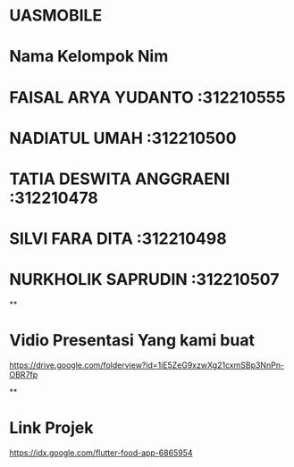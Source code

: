 # UASMOBILE

# Nama Kelompok Nim

# FAISAL ARYA YUDANTO :312210555

# NADIATUL UMAH :312210500

# TATIA DESWITA ANGGRAENI :312210478

# SILVI FARA DITA :312210498

# NURKHOLIK SAPRUDIN :312210507


**
# Vidio Presentasi Yang kami buat 
https://drive.google.com/folderview?id=1iE5ZeG9xzwXg21cxmSBp3NnPn-OBR7fp

**
# Link Projek 
https://idx.google.com/flutter-food-app-6865954

